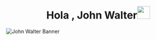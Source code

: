 <h1 align="center"><b>Hola , John Walter</b><img src="https://media.giphy.com/media/hvRJCLFzcasrR4ia7z/giphy.gif" width="35"></h1>
<!--  -->

![John Walter Banner](https://github.com/user-attachments/assets/fed2615c-a985-4f1d-97d5-b76b31931e77)



<br>
